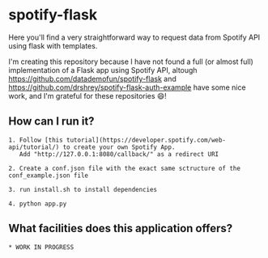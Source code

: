 # spotify-flask

Here you'll find a very straightforward way to request data from Spotify API using flask with templates.  

I'm creating this repository because I have not found a full (or almost full) implementation of a Flask app using Spotify API, altough
https://github.com/datademofun/spotify-flask and https://github.com/drshrey/spotify-flask-auth-example have some nice work, and I'm
grateful for these repositories :smile:!

## How can I run it?

    1. Follow [this tutorial](https://developer.spotify.com/web-api/tutorial/) to create your own Spotify App.  
       Add "http://127.0.0.1:8080/callback/" as a redirect URI  

    2. Create a conf.json file with the exact same sctructure of the conf_example.json file  
    
    3. run install.sh to install dependencies  
    
    4. python app.py  

## What facilities does this application offers?
    
    * WORK IN PROGRESS
